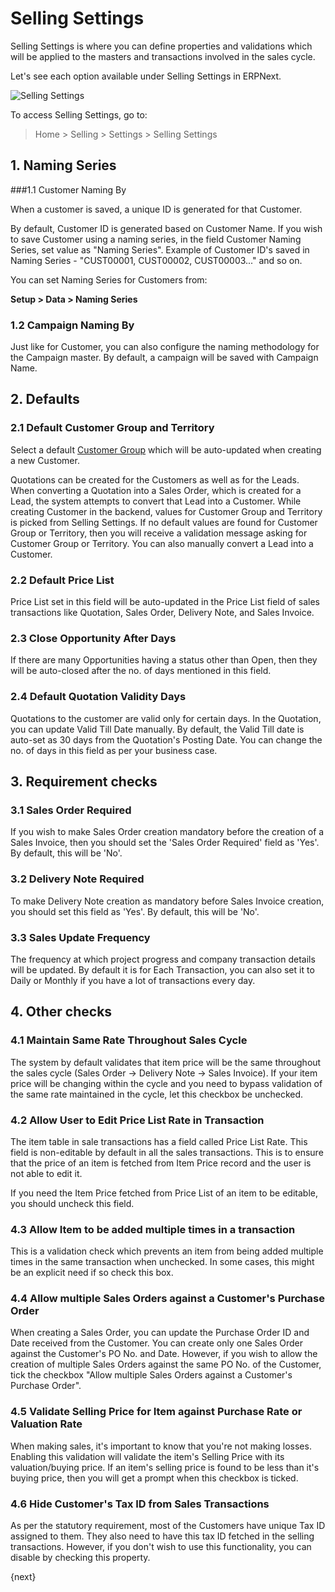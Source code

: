 # Selling Settings

Selling Settings is where you can define properties and validations which will be applied to the masters and transactions involved in the sales cycle.

Let's see each option available under Selling Settings in ERPNext.

<img class="screenshot" alt="Selling Settings" src="{{docs_base_url}}/assets/img/selling/selling-settings.png">

To access Selling Settings, go to:
> Home > Selling > Settings > Selling Settings

## 1. Naming Series
###1.1 Customer Naming By

When a customer is saved, a unique ID is generated for that Customer.

By default, Customer ID is generated based on Customer Name. If you wish to save Customer using a naming series, in the field Customer Naming Series, set value as "Naming Series". Example of Customer ID's saved in Naming Series - "CUST00001, CUST00002, CUST00003..." and so on.

You can set Naming Series for Customers from:

**Setup > Data > Naming Series**

### 1.2 Campaign Naming By

Just like for Customer, you can also configure the naming methodology for the Campaign master. By default, a campaign will be saved with Campaign Name.

## 2. Defaults
### 2.1 Default Customer Group and Territory

Select a default [Customer Group](/docs/user/manual/en/CRM/setup/customer-group) which will be auto-updated when creating a new Customer.

Quotations can be created for the Customers as well as for the Leads. When converting a Quotation into a Sales Order, which is created for a Lead, the system attempts to convert that Lead into a Customer. While creating Customer in the backend, values for Customer Group and Territory is picked from Selling Settings. If no default values are found for Customer Group or Territory, then you will receive a validation message asking for Customer Group or Territory. You can also manually convert a Lead into a Customer.

### 2.2 Default Price List

Price List set in this field will be auto-updated in the Price List field of sales transactions like Quotation, Sales Order, Delivery Note, and Sales Invoice.

### 2.3 Close Opportunity After Days

If there are many Opportunities having a status other than Open, then they will be auto-closed after the no. of days mentioned in this field.

### 2.4 Default Quotation Validity Days

Quotations to the customer are valid only for certain days. In the Quotation, you can update Valid Till Date manually. By default, the Valid Till date is auto-set as 30 days from the Quotation's Posting Date. You can change the no. of days in this field as per your business case.

## 3. Requirement checks
### 3.1 Sales Order Required

If you wish to make Sales Order creation mandatory before the creation of a Sales Invoice, then you should set the 'Sales Order Required' field as 'Yes'. By default, this will be 'No'.

### 3.2 Delivery Note Required

To make Delivery Note creation as mandatory before Sales Invoice creation, you should set this field as 'Yes'. By default, this will be 'No'.

### 3.3 Sales Update Frequency
The frequency at which project progress and company transaction details will be updated. By default it is for Each Transaction, you can also set it to Daily or Monthly if you have a lot of transactions every day.

## 4. Other checks
### 4.1 Maintain Same Rate Throughout Sales Cycle

The system by default validates that item price will be the same throughout the sales cycle (Sales Order -> Delivery Note -> Sales Invoice). If your item price will be changing within the cycle and you need to bypass validation of the same rate maintained in the cycle, let this checkbox be unchecked.

### 4.2 Allow User to Edit Price List Rate in Transaction

The item table in sale transactions has a field called Price List Rate. This field is non-editable by default in all the sales transactions. This is to ensure that the price of an item is fetched from Item Price record and the user is not able to edit it.

If you need the Item Price fetched from Price List of an item to be editable, you should uncheck this field.

### 4.3 Allow Item to be added multiple times in a transaction
This is a validation check which prevents an item from being added multiple times in the same transaction when unchecked. In some cases, this might be an explicit need if so check this box.

### 4.4 Allow multiple Sales Orders against a Customer's Purchase Order
When creating a Sales Order, you can update the Purchase Order ID and Date received from the Customer. You can create only one Sales Order against the Customer's PO No. and Date. However, if you wish to allow the creation of multiple Sales Orders against the same PO No. of the Customer, tick the checkbox "Allow multiple Sales Orders against a Customer's Purchase Order".

### 4.5 Validate Selling Price for Item against Purchase Rate or Valuation Rate
When making sales, it's important to know that you're not making losses. Enabling this validation will validate the item's Selling Price with its valuation/buying price. If an item's selling price is found to be less than it's buying price, then you will get a prompt when this checkbox is ticked.

### 4.6 Hide Customer's Tax ID from Sales Transactions
As per the statutory requirement, most of the Customers have unique Tax ID assigned to them. They also need to have this tax ID fetched in the selling transactions. However, if you don't wish to use this functionality, you can disable by checking this property.

{next}
